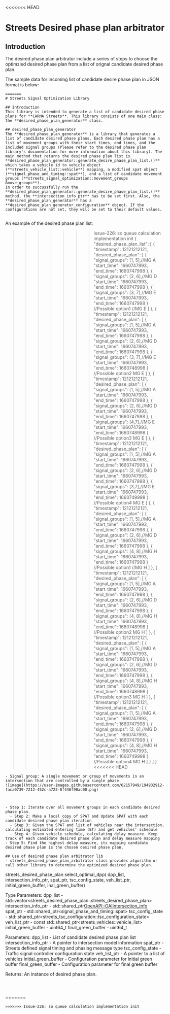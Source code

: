 <<<<<<< HEAD
# Streets Desired phase plan arbitrator

## Introduction

The desired phase plan arbitrator include a series of steps to choose the optimzied desired phase plan from a list of orignal candidate desired phase plan.

The sample data for incoming list of candidate desire phase plan in JSON format is below:

```
=======
# Streets Signal Optimization Library

## Introduction
This library is intended to generate a list of candidate desired phase plans for **CARMA Streets**. This library consists of one main class: the **desired_phase_plan_generator** class.

## desired_phase_plan_generator
The **desired_phase_plan_generator** is a library that generates a list of candidate desired phase plans. Each desired phase plan has a list of movement groups with their start times, end times, and the included signal groups (Please refer to the desired phase plan library's documentation for more information about this library). The main method that returns the desired phase plan list is **desired_phase_plan_generator::generate_desire_phase_plan_list.()** which takes a vehicle id to vehicle object (**streets_vehicle_list::vehicle**) mapping, a modified spat object (**signal_phase_and_timing::spat**), and a list of candidate movement groups (**streets_signal_optimization::movement_groups &move_groups**).
In order to succussfully run the **desired_phase_plan_generator::generate_desire_phase_plan_list.()** method, the **intersection_info_ptr** has to be set first. Also, the **desired_phase_plan_generator** has a **desired_phase_plan_generator_configuration** object. If the configurations are not set, they will be set to their default values.


```
An example of the desired phase plan list:

>>>>>>> Issue-226: so queue calculation implementation init
{
  "desired_phase_plan_list": [
    {
      "timestamp": 12121212121,
      "desired_phase_plan": [
        {
          "signal_groups": [1, 5],//MG A
          "start_time": 1660747993,
          "end_time": 1660747998
        },
        {
          "signal_groups": [2, 6],//MG D
          "start_time": 1660747993,
          "end_time": 1660747998
        },
        {
          "signal_groups": [3, 7],//MG E
          "start_time": 1660747993,
          "end_time": 1660747998
        } //Possible option1 //MG E
      ]
    },
    {
        "timestamp": 12121212121,
        "desired_phase_plan": [
          {
            "signal_groups": [1, 5],//MG A
            "start_time": 1660747993,
            "end_time": 1660747998
          },
          {
            "signal_groups": [2, 6],//MG D
            "start_time": 1660747993,
            "end_time": 1660747998
          },
          {
            "signal_groups": [3, 7],//MG E
            "start_time": 1660747993,
            "end_time": 1660748998
          } //Possible option2 MG E
        ]
      },
      {
          "timestamp": 12121212121,
          "desired_phase_plan": [
            {
              "signal_groups": [1, 5],//MG A
              "start_time": 1660747993,
              "end_time": 1660747998
            },
            {
              "signal_groups": [2, 6],//MG D
              "start_time": 1660747993,
              "end_time": 1660747998
            },
            {
              "signal_groups": [4,7],//MG E
              "start_time": 1660747993,
              "end_time": 1660748998
            } //Possible option3 MG E
          ]
        },
      {
          "timestamp": 12121212121,
          "desired_phase_plan": [
            {
              "signal_groups": [1, 5],//MG A
              "start_time": 1660747993,
              "end_time": 1660747998
            },
            {
              "signal_groups": [2, 6],//MG D
              "start_time": 1660747993,
              "end_time": 1660747998
            },
            {
              "signal_groups": [3,7],//MG E
              "start_time": 1660747993,
              "end_time": 1660749998
            } //Possible option4 MG E
          ]
        },
        {
      "timestamp": 12121212121,
      "desired_phase_plan": [
        {
          "signal_groups": [1, 5],//MG A
          "start_time": 1660747993,
          "end_time": 1660747998
        },
        {
          "signal_groups": [2, 6],//MG D
          "start_time": 1660747993,
          "end_time": 1660747998
        },
        {
          "signal_groups": [4, 8],//MG H
          "start_time": 1660747993,
          "end_time": 1660747998
        } //Possible option1 //MG H
      ]
    },
    {
        "timestamp": 12121212121,
        "desired_phase_plan": [
          {
            "signal_groups": [1, 5],//MG A
            "start_time": 1660747993,
            "end_time": 1660747998
          },
          {
            "signal_groups": [2, 6],//MG D
            "start_time": 1660747993,
            "end_time": 1660747998
          },
          {
            "signal_groups":  [4, 8],//MG H
            "start_time": 1660747993,
            "end_time": 1660748998
          } //Possible option2 MG H
        ]
      },
      {
          "timestamp": 12121212121,
          "desired_phase_plan": [
            {
              "signal_groups": [1, 5],//MG A
              "start_time": 1660747993,
              "end_time": 1660747998
            },
            {
              "signal_groups": [2, 6],//MG D
              "start_time": 1660747993,
              "end_time": 1660747998
            },
            {
              "signal_groups":  [4, 8],//MG H
              "start_time": 1660747993,
              "end_time": 1660748998
            } //Possible option3 MG H
          ]
        },
      {
          "timestamp": 12121212121,
          "desired_phase_plan": [
            {
              "signal_groups": [1, 5],//MG A
              "start_time": 1660747993,
              "end_time": 1660747998
            },
            {
              "signal_groups": [2, 6],//MG D
              "start_time": 1660747993,
              "end_time": 1660747998
            },
            {
              "signal_groups":  [4, 8],//MG H
              "start_time": 1660747993,
              "end_time": 1660749998
            } //Possible option4 MG H
          ]
        }
  ]
}
<<<<<<< HEAD
```
- Signal group: A single movement or group of movements in an intersection that are controlled by a single phase. 
![image](https://user-images.githubusercontent.com/62157949/194932912-faca0739-7212-452c-a723-8f446f90ac00.png)



- Step 1: Iterate over all movement groups in each candidate desired phase plan.
  - Step 2: Make a local copy of SPAT and Update SPAT with each candidate desired phase plan iteration
  - Step 3: Given the SPAT and list of vehicles near the intersection, calculating estimated entering time (ET) and get vehicles' schedule
  - Step 4: Given vehicle schedule, calculating delay measure. Keep track of each candidate desired phase plan and delay measure mapping
- Step 5: Find the highest delay measure, its mapping candidate desired phase plan is the chosen desired phase plan.

## Use of desired phase plan arbitrator lib
- streets_desired_phase_plan_arbitrator class provides algorithm or call other library to determine the optimized desired phase plan.
```

streets_desired_phase_plan select_optimal_dpp( 
                  dpp_list, 
                  intersection_info_ptr, 
                  spat_ptr, 
                  tsc_config_state, 
                  veh_list_ptr, 
                  initial_green_buffer, 
                  inal_green_buffer)

Type Parameters:
  dpp_list - std::vector<streets_desired_phase_plan::streets_desired_phase_plan>
  intersection_info_ptr - std::shared_ptr<OpenAPI::OAIIntersection_info> 
  spat_ptr - std::shared_ptr<signal_phase_and_timing::spat>
  tsc_config_state - std::shared_ptr<streets_tsc_configuration::tsc_configuration_state>
  veh_list_ptr - const std::shared_ptr<streets_vehicles::vehicle_list>
  initial_green_buffer - uint64_t
  final_green_buffer - uint64_t

Parameters:
  dpp_list - List of candidate desired phase plan list
  intersection_info_ptr - A pointer to intersection model information 
  spat_ptr - Streets defined signal timing and phasing message type
  tsc_config_state - Traffic signal controller configuration state
  veh_list_ptr - A pointer to a list of vehicles
  initial_green_buffer - Configuration parameter for initial green buffer
  final_green_buffer - Configuration parameter for final green buffer

Returns:
  An instance of desired phase plan.
```



```
=======
```
>>>>>>> Issue-226: so queue calculation implementation init
